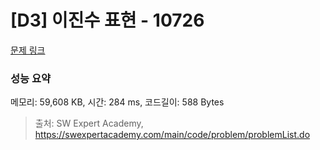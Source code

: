 # [D3] 이진수 표현 - 10726 

[문제 링크](https://swexpertacademy.com/main/code/problem/problemDetail.do?contestProbId=AXRSXf_a9qsDFAXS) 

### 성능 요약

메모리: 59,608 KB, 시간: 284 ms, 코드길이: 588 Bytes



> 출처: SW Expert Academy, https://swexpertacademy.com/main/code/problem/problemList.do